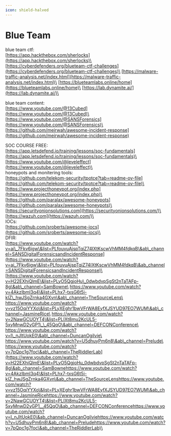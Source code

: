 ```yaml
---
icon: shield-halved
---
```


# Blue Team

blue team ctf:\
[https://app.hackthebox.com/sherlocks](https://app.hackthebox.com/sherlocks)\
[https://cyberdefenders.org/blueteam-ctf-challenges](https://cyberdefenders.org/blueteam-ctf-challenges)\
[https://malware-traffic-analysis.net/index.html](https://malware-traffic-analysis.net/index.html)\
[https://blueteamlabs.online/home](https://blueteamlabs.online/home)\
[https://lab.dynamite.ai/](https://lab.dynamite.ai/)\


blue team content:\
[https://www.youtube.com/@13Cubed](https://www.youtube.com/@13Cubed)\
[https://www.youtube.com/@SANSForensics](https://www.youtube.com/@SANSForensics)\
[https://github.com/meirwah/awesome-incident-response](https://github.com/meirwah/awesome-incident-response)



SOC COURSE FREE:[\
](https://app.letsdefend.io/training/lessons/soc-fundamentals)[https://app.letsdefend.io/training/lessons/soc-fundamentals](https://app.letsdefend.io/training/lessons/soc-fundamentals)\
[https://www.youtube.com/@leveleffect](https://www.youtube.com/@leveleffect)\
\
honeypots and monitering tools:\
[https://github.com/telekom-security/tpotce?tab=readme-ov-file](https://github.com/telekom-security/tpotce?tab=readme-ov-file)\
[https://www.projecthoneypot.org/index.php](https://www.projecthoneypot.org/index.php)\
[https://github.com/paralax/awesome-honeypots](https://github.com/paralax/awesome-honeypots)\
[https://securityonionsolutions.com](https://securityonionsolutions.com/)\
[https://wazuh.com](https://wazuh.com/)\
\
IOCs:\
[https://github.com/sroberts/awesome-iocs](https://github.com/sroberts/awesome-iocs)\
\
DFIR:\
[https://www.youtube.com/watch?v=ai\_7Fkv6igw\&list=PLfouvuAjspTqiZ74IXtKscwVhMM4fdkqB\&ab\_channel=SANSDigitalForensicsandIncidentResponse](https://www.youtube.com/watch?v=ai_7Fkv6igw\&list=PLfouvuAjspTqiZ74IXtKscwVhMM4fdkqB\&ab_channel=SANSDigitalForensicsandIncidentResponse)\
[https://www.youtube.com/watch?v=H22EXhiQlmE\&list=PLyO5QgjoHu\_0dwbdvpSgSt2nTaTAFp-8g\&ab\_channel=SamBowne\
https://www.youtube.com/watch?v=4AkzIbmI3q4\&list=PLhx7-txsG6t5i-kIZ\_hwJSgZrnka4GXvn\&ab\_channel=TheSourceLens\
https://www.youtube.com/watch?v=vz15OqiYYXo\&list=PLyXEghr1bwVFrWA8EyfXJSYUD97EO7WUM\&ab\_channel=JasmineRice\
https://www.youtube.com/watch?v=2NawGCUOYT4\&list=PLIXt8mu2KcUL5-5xyMnwD2yGP1\_\_45QqO\&ab\_channel=DEFCONConference\
https://www.youtube.com/watch?v=I\_nJltUokE0\&ab\_channel=DuncanOgilvie\
https://www.youtube.com/watch?v=U5dhuyPm6n8\&ab\_channel=Prelude\
https://www.youtube.com/watch?v=7pQpc1g7foc\&ab\_channel=TheRiddlerLab](https://www.youtube.com/watch?v=H22EXhiQlmE\&list=PLyO5QgjoHu_0dwbdvpSgSt2nTaTAFp-8g\&ab_channel=SamBownehttps://www.youtube.com/watch?v=4AkzIbmI3q4\&list=PLhx7-txsG6t5i-kIZ_hwJSgZrnka4GXvn\&ab_channel=TheSourceLenshttps://www.youtube.com/watch?v=vz15OqiYYXo\&list=PLyXEghr1bwVFrWA8EyfXJSYUD97EO7WUM\&ab_channel=JasmineRicehttps://www.youtube.com/watch?v=2NawGCUOYT4\&list=PLIXt8mu2KcUL5-5xyMnwD2yGP1__45QqO\&ab_channel=DEFCONConferencehttps://www.youtube.com/watch?v=I_nJltUokE0\&ab_channel=DuncanOgilviehttps://www.youtube.com/watch?v=U5dhuyPm6n8\&ab_channel=Preludehttps://www.youtube.com/watch?v=7pQpc1g7foc\&ab_channel=TheRiddlerLab)\


